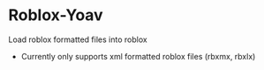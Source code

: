 # Roblox-Yoav
 Load roblox formatted files into roblox

 * Currently only supports xml formatted roblox files (rbxmx, rbxlx)
